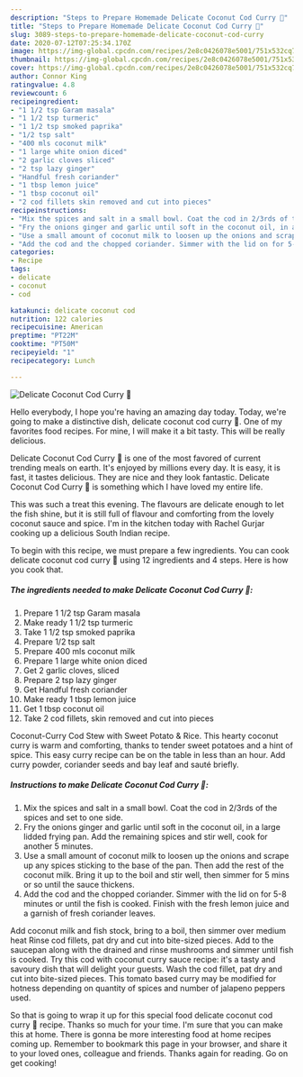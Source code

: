 ```yaml
---
description: "Steps to Prepare Homemade Delicate Coconut Cod Curry 🥥"
title: "Steps to Prepare Homemade Delicate Coconut Cod Curry 🥥"
slug: 3089-steps-to-prepare-homemade-delicate-coconut-cod-curry
date: 2020-07-12T07:25:34.170Z
image: https://img-global.cpcdn.com/recipes/2e8c0426078e5001/751x532cq70/delicate-coconut-cod-curry-🥥-recipe-main-photo.jpg
thumbnail: https://img-global.cpcdn.com/recipes/2e8c0426078e5001/751x532cq70/delicate-coconut-cod-curry-🥥-recipe-main-photo.jpg
cover: https://img-global.cpcdn.com/recipes/2e8c0426078e5001/751x532cq70/delicate-coconut-cod-curry-🥥-recipe-main-photo.jpg
author: Connor King
ratingvalue: 4.8
reviewcount: 6
recipeingredient:
- "1 1/2 tsp Garam masala"
- "1 1/2 tsp turmeric"
- "1 1/2 tsp smoked paprika"
- "1/2 tsp salt"
- "400 mls coconut milk"
- "1 large white onion diced"
- "2 garlic cloves sliced"
- "2 tsp lazy ginger"
- "Handful fresh coriander"
- "1 tbsp lemon juice"
- "1 tbsp coconut oil"
- "2 cod fillets skin removed and cut into pieces"
recipeinstructions:
- "Mix the spices and salt in a small bowl. Coat the cod in 2/3rds of the spices and set to one side."
- "Fry the onions ginger and garlic until soft in the coconut oil, in a large lidded frying pan. Add the remaining spices and stir well, cook for another 5 minutes."
- "Use a small amount of coconut milk to loosen up the onions and scrape up any spices sticking to the base of the pan. Then add the rest of the coconut milk. Bring it up to the boil and stir well, then simmer for 5 mins or so until the sauce thickens."
- "Add the cod and the chopped coriander. Simmer with the lid on for 5-8 minutes or until the fish is cooked. Finish with the fresh lemon juice and a garnish of fresh coriander leaves."
categories:
- Recipe
tags:
- delicate
- coconut
- cod

katakunci: delicate coconut cod 
nutrition: 122 calories
recipecuisine: American
preptime: "PT22M"
cooktime: "PT50M"
recipeyield: "1"
recipecategory: Lunch

---
```



![Delicate Coconut Cod Curry 🥥](https://img-global.cpcdn.com/recipes/2e8c0426078e5001/751x532cq70/delicate-coconut-cod-curry-🥥-recipe-main-photo.jpg)

Hello everybody, I hope you're having an amazing day today. Today, we're going to make a distinctive dish, delicate coconut cod curry 🥥. One of my favorites food recipes. For mine, I will make it a bit tasty. This will be really delicious.

Delicate Coconut Cod Curry 🥥 is one of the most favored of current trending meals on earth. It's enjoyed by millions every day. It is easy, it is fast, it tastes delicious. They are nice and they look fantastic. Delicate Coconut Cod Curry 🥥 is something which I have loved my entire life.

This was such a treat this evening. The flavours are delicate enough to let the fish shine, but it is still full of flavour and comforting from the lovely coconut sauce and spice. I&#39;m in the kitchen today with Rachel Gurjar cooking up a delicious South Indian recipe.


To begin with this recipe, we must prepare a few ingredients. You can cook delicate coconut cod curry 🥥 using 12 ingredients and 4 steps. Here is how you cook that.

<!--inarticleads1-->

##### The ingredients needed to make Delicate Coconut Cod Curry 🥥:

1. Prepare 1 1/2 tsp Garam masala
1. Make ready 1 1/2 tsp turmeric
1. Take 1 1/2 tsp smoked paprika
1. Prepare 1/2 tsp salt
1. Prepare 400 mls coconut milk
1. Prepare 1 large white onion diced
1. Get 2 garlic cloves, sliced
1. Prepare 2 tsp lazy ginger
1. Get Handful fresh coriander
1. Make ready 1 tbsp lemon juice
1. Get 1 tbsp coconut oil
1. Take 2 cod fillets, skin removed and cut into pieces


Coconut-Curry Cod Stew with Sweet Potato &amp; Rice. This hearty coconut curry is warm and comforting, thanks to tender sweet potatoes and a hint of spice. This easy curry recipe can be on the table in less than an hour. Add curry powder, coriander seeds and bay leaf and sauté briefly. 

<!--inarticleads2-->

##### Instructions to make Delicate Coconut Cod Curry 🥥:

1. Mix the spices and salt in a small bowl. Coat the cod in 2/3rds of the spices and set to one side.
1. Fry the onions ginger and garlic until soft in the coconut oil, in a large lidded frying pan. Add the remaining spices and stir well, cook for another 5 minutes.
1. Use a small amount of coconut milk to loosen up the onions and scrape up any spices sticking to the base of the pan. Then add the rest of the coconut milk. Bring it up to the boil and stir well, then simmer for 5 mins or so until the sauce thickens.
1. Add the cod and the chopped coriander. Simmer with the lid on for 5-8 minutes or until the fish is cooked. Finish with the fresh lemon juice and a garnish of fresh coriander leaves.


Add coconut milk and fish stock, bring to a boil, then simmer over medium heat Rinse cod fillets, pat dry and cut into bite-sized pieces. Add to the saucepan along with the drained and rinse mushrooms and simmer until fish is cooked. Try this cod with coconut curry sauce recipe: it&#39;s a tasty and savoury dish that will delight your guests. Wash the cod fillet, pat dry and cut into bite-sized pieces. This tomato based curry may be modified for hotness depending on quantity of spices and number of jalapeno peppers used. 

So that is going to wrap it up for this special food delicate coconut cod curry 🥥 recipe. Thanks so much for your time. I'm sure that you can make this at home. There is gonna be more interesting food at home recipes coming up. Remember to bookmark this page in your browser, and share it to your loved ones, colleague and friends. Thanks again for reading. Go on get cooking!
